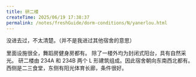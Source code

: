 ```yaml
---
title: 研二楼
createTime: 2025/06/19 17:38:37
permalink: /notes/freshGuide/dorm-conditions/N/yanerlou.html
---
```


没进去过，不太清楚。（并不是我进过其他宿舍的意思）  

里面设施很全，舞蹈房健身房都有。
除了一楼外均为封闭式阳台，具有自然采光。
研二楼由 234A 和 234B 两个 L 形建筑组成。因此宿舍朝向东南西北都有。
西侧是二三食堂，东侧有阳光体育长廊，条件很好。